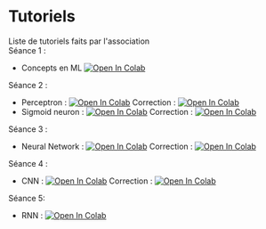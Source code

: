 # Tutoriels
Liste de tutoriels faits par l'association  
Séance 1 : 
* Concepts en ML [![Open In Colab](https://colab.research.google.com/assets/colab-badge.svg)](https://colab.research.google.com/drive/1gp5UeViIEP9gO5E9RYPNIzC7ra7z1BiS)


Séance 2 : 
  * Perceptron : [![Open In Colab](https://colab.research.google.com/assets/colab-badge.svg)](https://colab.research.google.com/drive/1E7e5ymUFflPyRTN14Eft7JwmkjGmodtP)
  Correction : [![Open In Colab](https://colab.research.google.com/assets/colab-badge.svg)](https://colab.research.google.com/drive/1hcjlz0x8hGCYu1eqxQg19gJPjJyRqB8b#scrollTo=q0Jn0dXyhn3j)
  * Sigmoid neuron : [![Open In Colab](https://colab.research.google.com/assets/colab-badge.svg)](https://colab.research.google.com/drive/1h0cRyTMiq4ER1h7nM9NcAk-YuNtNX_72)
  Correction : [![Open In Colab](https://colab.research.google.com/assets/colab-badge.svg)](https://colab.research.google.com/drive/1MQFhwaLZZjoUiCPLUzGt8PwzBU7L7FQF)

Séance 3 :
 * Neural Network : [![Open In Colab](https://colab.research.google.com/assets/colab-badge.svg)](https://colab.research.google.com/drive/15vx8hBiVWXwCBIVEJ08wDdsZ5MfnyByo)
 Correction : [![Open In Colab](https://colab.research.google.com/assets/colab-badge.svg)](https://colab.research.google.com/drive/1eL-pPR0xI6yDPAGFBqBUg8gQT2_E-Hjk)  
 
Séance 4 :
 * CNN : [![Open In Colab](https://colab.research.google.com/assets/colab-badge.svg)](https://colab.research.google.com/drive/1iybCviNTSmHrLoBzae1UmZ5GndrVmB7g)
Correction : [![Open In Colab](https://colab.research.google.com/assets/colab-badge.svg)](https://colab.research.google.com/drive/1rUbw9YdysW6DAq6Tg-671h76Rt5axqy8)

Séance 5:
 * RNN : [![Open In Colab](https://colab.research.google.com/assets/colab-badge.svg)](https://colab.research.google.com/drive/1YLZxTsKoB2wAitr-eLv--Xz5lSZqWVFJ)
